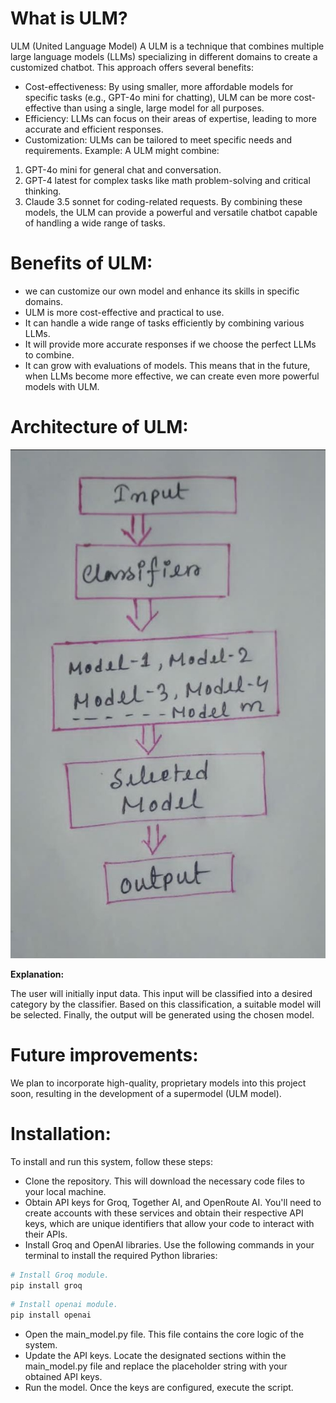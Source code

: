 # What is ULM?
ULM (United Language Model)
A ULM is a technique that combines multiple large language models (LLMs) specializing in different domains to create a customized chatbot. This approach offers several benefits:
 * Cost-effectiveness: By using smaller, more affordable models for specific tasks (e.g., GPT-4o mini for chatting), ULM can be more cost-effective than using a single, large model for all purposes.
 * Efficiency: LLMs can focus on their areas of expertise, leading to more accurate and efficient responses.
 * Customization: ULMs can be tailored to meet specific needs and requirements.
Example: A ULM might combine:
 1. GPT-4o mini for general chat and conversation.
 2. GPT-4 latest for complex tasks like math problem-solving and critical thinking.
 3. Claude 3.5 sonnet for coding-related requests.
By combining these models, the ULM can provide a powerful and versatile chatbot capable of handling a wide range of tasks.

# Benefits of ULM:
* we can customize our own model and enhance its skills in specific domains.
 * ULM is more cost-effective and practical to use.
 * It can handle a wide range of tasks efficiently by combining various LLMs.
 * It will provide more accurate responses if we choose the perfect LLMs to combine.
 * It can grow with evaluations of models. This means that in the future, when LLMs become more effective, we can create even more powerful models with ULM.

# Architecture of ULM:
![](https://github.com/cyberytti/ULM/blob/main/Screenshot_2024-08-22-21-49-19-26.jpg)

**Explanation:**

The user will initially input data. This input will be classified into a desired category by the classifier. Based on this classification, a suitable model will be selected. Finally, the output will be generated using the chosen model.

# Future improvements: 
We plan to incorporate high-quality, proprietary models into this project soon, resulting in the development of a supermodel (ULM model).

# Installation:
To install and run this system, follow these steps:
 * Clone the repository. This will download the necessary code files to your local machine.
 * Obtain API keys for Groq, Together AI, and OpenRoute AI. You'll need to create accounts with these services and obtain their respective API keys, which are unique identifiers that allow your code to interact with their APIs.
 * Install Groq and OpenAI libraries. Use the following commands in your terminal to install the required Python libraries:

```bash
# Install Groq module.
pip install groq
```

```bash
# Install openai module.
pip install openai
```

 * Open the main_model.py file. This file contains the core logic of the system.
 * Update the API keys. Locate the designated sections within the main_model.py file and replace the placeholder string with your obtained API keys.
 * Run the model. Once the keys are configured, execute the script.
